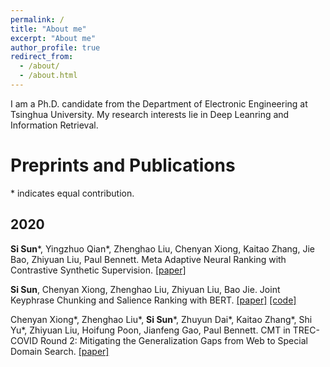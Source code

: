 ```yaml
---
permalink: /
title: "About me"
excerpt: "About me"
author_profile: true
redirect_from: 
  - /about/
  - /about.html
---
```


I am a Ph.D. candidate from the Department of Electronic Engineering at Tsinghua University. My research interests lie in Deep Leanring and Information Retrieval.

Preprints and Publications
======
\* indicates equal contribution.

2020
------
**Si Sun**\*, Yingzhuo Qian\*, Zhenghao Liu, Chenyan Xiong, Kaitao Zhang, Jie Bao, Zhiyuan Liu, Paul Bennett. Meta Adaptive Neural Ranking with Contrastive Synthetic Supervision. [[paper]](https://arxiv.org/pdf/2012.14862.pdf)

**Si Sun**, Chenyan Xiong, Zhenghao Liu, Zhiyuan Liu, Bao Jie. Joint Keyphrase Chunking and Salience Ranking with BERT. [[paper]](https://arxiv.org/pdf/2004.13639) [[code]](https://github.com/thunlp/BERT-KPE)

Chenyan Xiong\*, Zhenghao Liu\*, **Si Sun**\*, Zhuyun Dai\*, Kaitao Zhang\*, Shi Yu\*, Zhiyuan Liu, Hoifung Poon, Jianfeng Gao, Paul Bennett. CMT in TREC-COVID Round 2: Mitigating the Generalization Gaps from Web to Special Domain Search. [[paper]](https://arxiv.org/pdf/2011.01580.pdf) 
